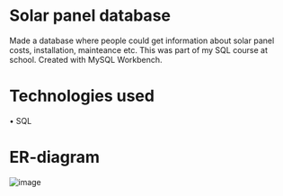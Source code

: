 # Solar panel database
Made a database where people could get information about solar panel costs, installation, mainteance etc. This was part of my SQL course at school. Created with MySQL Workbench.
# Technologies used
• SQL
# ER-diagram
![image](https://github.com/jmzii/solarpanel-database/assets/128979318/00e61bb6-3f61-428f-8314-37c855dad12d)

